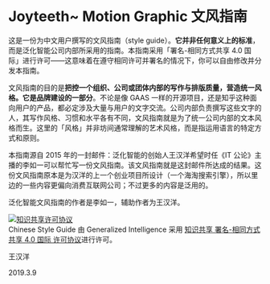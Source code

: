 # Joyteeth~ Motion Graphic 文风指南

这是一份为中文用户撰写的文风指南（style guide）。**它并非任何意义上的标准**，而是泛化智能公司内部所采用的指南。本指南采用「署名-相同方式共享 4.0 国际」进行许可——这意味着在遵守相同许可并署名的情况下，你可以自由修改并分发本指南。

文风指南的目的是**把控一个组织、公司或团体内部的写作与排版质量，营造统一风格。它是品牌建设的一部分**。不论是像 GAAS 一样的开源项目，还是知乎这种面向用户的产品，都必定涉及大量与用户的文字交流。公司内部负责撰写这些文字的人，其写作风格、习惯和水平各有不同，文风指南就是为了统一公司内部的文本风格而生。这里的「风格」并非坊间通常理解的艺术风格，而是指运用语言的特定方式和原则。

本指南源自 2015 年的一封邮件：泛化智能的创始人王汉洋希望时任《IT 公论》主播的李如一可以帮忙写一份文风指南。该文风指南就是这封邮件所达成的结果。这份文风指南原本是为汉洋的上一个创业项目所设计（一个海淘搜索引擎），所以里边的一些内容更偏向消费互联网公司；不过更多的内容是泛用的。

泛化智能文风指南的作者是李如一，辅助作者为王汉洋。

<a rel="license" href="http://creativecommons.org/licenses/by-sa/4.0/"><img alt="知识共享许可协议" style="border-width:0" src="https://i.creativecommons.org/l/by-sa/4.0/88x31.png" /></a><br /><span xmlns:dct="http://purl.org/dc/terms/" href="http://purl.org/dc/dcmitype/Text" property="dct:title" rel="dct:type">Chinese Style Guide</span> 由 <span xmlns:cc="http://creativecommons.org/ns#" property="cc:attributionName">Generalized Intelligence</span> 采用 <a rel="license" href="http://creativecommons.org/licenses/by-sa/4.0/">知识共享 署名-相同方式共享 4.0 国际 许可协议</a>进行许可。


王汉洋

2019.3.9
